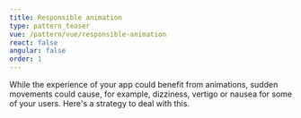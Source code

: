 ```yaml
---
title: Responsible animation
type: pattern_teaser
vue: /pattern/vue/responsible-animation
react: false
angular: false
order: 1
---
```


While the experience of your app could benefit from animations, sudden movements could cause, for example, dizziness, vertigo or nausea for some of your users. Here's a strategy to deal with this.

